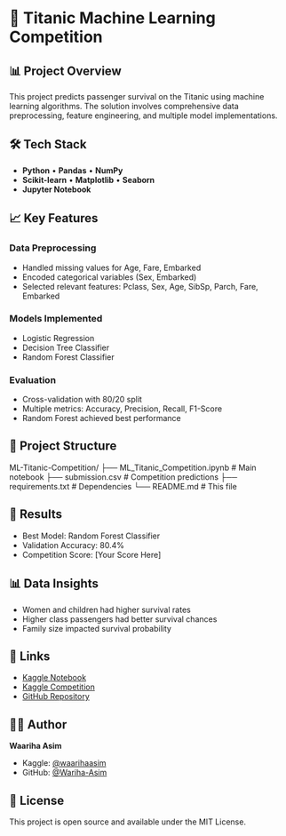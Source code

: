 # 🚢 Titanic Machine Learning Competition

## 📊 Project Overview
This project predicts passenger survival on the Titanic using machine learning algorithms. The solution involves comprehensive data preprocessing, feature engineering, and multiple model implementations.

## 🛠️ Tech Stack
- **Python** • **Pandas** • **NumPy**
- **Scikit-learn** • **Matplotlib** • **Seaborn**
- **Jupyter Notebook**

## 📈 Key Features
### Data Preprocessing
- Handled missing values for Age, Fare, Embarked
- Encoded categorical variables (Sex, Embarked)
- Selected relevant features: Pclass, Sex, Age, SibSp, Parch, Fare, Embarked

### Models Implemented
- Logistic Regression
- Decision Tree Classifier  
- Random Forest Classifier

### Evaluation
- Cross-validation with 80/20 split
- Multiple metrics: Accuracy, Precision, Recall, F1-Score
- Random Forest achieved best performance

## 📁 Project Structure
ML-Titanic-Competition/
├── ML_Titanic_Competition.ipynb # Main notebook
├── submission.csv # Competition predictions
├── requirements.txt # Dependencies
└── README.md # This file

## 🎯 Results
- Best Model: Random Forest Classifier
- Validation Accuracy: 80.4%
- Competition Score: [Your Score Here]

## 📊 Data Insights
- Women and children had higher survival rates
- Higher class passengers had better survival chances
- Family size impacted survival probability

## 🔗 Links
- [Kaggle Notebook](https://www.kaggle.com/code/waarihaasim/ml-titanic-competition)
- [Kaggle Competition](https://www.kaggle.com/c/titanic)
- [GitHub Repository](https://github.com/Wariha-Asim/ML-Titanic-Competition)


## 👨‍💻 Author
**Waariha Asim**
- Kaggle: [@waarihaasim](https://www.kaggle.com/waarihaasim)
- GitHub: [@Wariha-Asim](https://github.com/Wariha-Asim)

## 📄 License
This project is open source and available under the MIT License.
